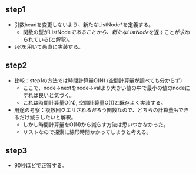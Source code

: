 ## step1
- 引数headを変更しないよう、新たなListNode*を定義する。
  - 関数の型がListNode*であることから、新たなListNode*を返すことが求められている(と解釈)。
- setを用いて愚直に実装する。

## step2
- 比較：step1の方法では時間計算量O(N) (空間計算量が調べても分からず)
  - ここで、node->nextをnode->valより大きい値の中で最小の値のnodeにすれば良いと気づく。
  - これは時間計算量O(N), 空間計算量O(1)と既存よく実装する。
- 用途の考察：複数回クエリされるだろう関数なので、どちらの計算量もできるだけ減らしたいと解釈。
  - しかし時間計算量をO(N)から減らす方法は思いつかなかった。
  - リストなので探索に線形時間かかってしまうと考える。

## step3
- 90秒ほどで正答する。